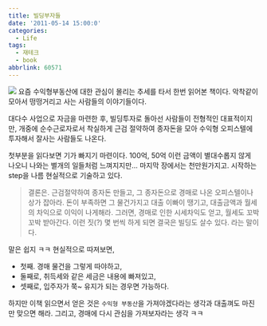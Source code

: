 ```yaml
---
title: 빌딩부자들
date: '2011-05-14 15:00:0'
categories:
  - Life
tags:
  - 재테크
  - book  
abbrlink: 60571
---
```

![](book.jpg)
요즘 수익형부동산에 대한 관심이 몰리는 추세를 타서 한번 읽어본 책이다.
악착같이 모아서 떵떵거리고 사는 사람들의 이야기들이다.

대다수 사업으로 자금을 마련한 후, 빌딩투자로 돌아선 사람들이 전형적인 대표적이지만,
개중에 순수근로자로서 착실하게 근검 절약하여 종자돈을 모아
수익형 오피스텔에 투자해서 잘사는 사람들도 나온다.

첫부분을 읽다보면 기가 빠지기 마련이다. 100억, 50억 이런 금액이 별대수롭지 않게 나오니
나와는 별개의 일들처럼 느껴지지만…
마지막 장에서는 천만원가지고. 시작하는 step을 나름 현실적으로 기술하고 있다.

> 결론은. 근검절약하여 종자돈 만들고,
그 종자돈으로 경매로 나온 오피스텔이나 상가 잡아라. 돈이 부족하면 그 물건가지고 대출 이빠이 땡기고, 대출금액과 월세의 차익으로 이익이 나게해라.
그러면, 경매로 인한 시세차익도 얻고, 월세도 꼬박꼬박 받아간다.
이런 짓(?) 몇 번씩 하게 되면 결국은 빌딩도 살수 있다. 라는 말이다.

말은 쉽지 ㅋㅋ
현실적으로 따져보면,
 - 첫째. 경매 물건을 그렇게 따야하고,
 - 둘째로, 취득세와 같은 세금은 내용에 빠져있고,
 - 셋째로, 입주자가 쭉~ 유지가 되는 경우면 가능하다.

하지만 이책 읽으면서 얻은 것은 `수익형 부동산`을 가져야겠다라는 생각과 대출껴도 마진만 맞으면 해라. 그리고, 경매에 다시 관심을 가져보자라는 생각 ㅋㅋ